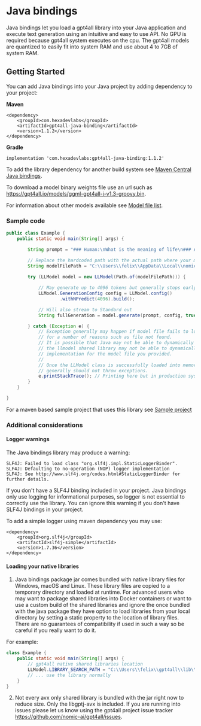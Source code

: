 # Java bindings

Java bindings let you load a gpt4all library into your Java application and execute text 
generation using an intuitive and easy to use API. No GPU is required because gpt4all system executes on the cpu.
The gpt4all models are quantized to easily fit into system RAM and use about 4 to 7GB of system RAM.

## Getting Started
You can add Java bindings into your Java project by adding dependency to your project:

**Maven**
```
<dependency>
    <groupId>com.hexadevlabs</groupId>
    <artifactId>gpt4all-java-binding</artifactId>
    <version>1.1.2</version>
</dependency>
```
**Gradle**
```
implementation 'com.hexadevlabs:gpt4all-java-binding:1.1.2'
```

To add the library dependency for another build system see [Maven Central Java bindings](https://central.sonatype.com/artifact/com.hexadevlabs/gpt4all-java-binding/).

To download a model binary weights file use an url such as https://gpt4all.io/models/ggml-gpt4all-j-v1.3-groovy.bin. 

For information about other models available see [Model file list](https://github.com/nomic-ai/gpt4all/tree/main/gpt4all-chat#manual-download-of-models).

### Sample code
```java
public class Example {
    public static void main(String[] args) {

        String prompt = "### Human:\nWhat is the meaning of life\n### Assistant:";

        // Replace the hardcoded path with the actual path where your model file resides
        String modelFilePath = "C:\\Users\\felix\\AppData\\Local\\nomic.ai\\GPT4All\\ggml-gpt4all-j-v1.3-groovy.bin";
        
        try (LLModel model = new LLModel(Path.of(modelFilePath))) {

            // May generate up to 4096 tokens but generally stops early
            LLModel.GenerationConfig config = LLModel.config()
                    .withNPredict(4096).build();

            // Will also stream to Standard out
            String fullGeneration = model.generate(prompt, config, true);

        } catch (Exception e) {
            // Exception generally may happen if model file fails to load 
            // for a number of reasons such as file not found. 
            // It is possible that Java may not be able to dynamically load the native shared library or 
            // the llmodel shared library may not be able to dynamically load the backend 
            // implementation for the model file you provided.
            // 
            // Once the LLModel class is successfully loaded into memory the text generation calls 
            // generally should not throw exceptions.
            e.printStackTrace(); // Printing here but in production system you may want to take some action.
        }
    }

}
```

For a maven based sample project that uses this library see [Sample project](https://github.com/felix-zaslavskiy/gpt4all-java-bindings-sample)

### Additional considerations
#### Logger warnings
The Java bindings library may produce a warning:
```
SLF4J: Failed to load class "org.slf4j.impl.StaticLoggerBinder".
SLF4J: Defaulting to no-operation (NOP) logger implementation
SLF4J: See http://www.slf4j.org/codes.html#StaticLoggerBinder for further details.
```
If you don't have a SLF4J binding included in your project. Java bindings only use logging for informational 
purposes, so logger is not essential to correctly use the library. You can ignore this warning if you don't have SLF4J bindings
in your project.

To add a simple logger using maven dependency you may use:
```
<dependency>
    <groupId>org.slf4j</groupId>
    <artifactId>slf4j-simple</artifactId>
    <version>1.7.36</version>
</dependency>
```

#### Loading your native libraries
1. Java bindings package jar comes bundled with native library files for Windows, macOS and Linux. These library files are 
copied to a temporary directory and loaded at runtime. For advanced users who may want to package shared libraries into Docker containers 
or want to use a custom build of the shared libraries and ignore the once bundled with the java package they have option 
to load libraries from your local directory by setting a static property to the location of library files.
There are no guarantees of compatibility if used in such a way so be careful if you really want to do it.

For example:
```java
class Example {
    public static void main(String[] args) {
        // gpt4all native shared libraries location
        LLModel.LIBRARY_SEARCH_PATH = "C:\\Users\\felix\\gpt4all\\lib\\"; 
        // ... use the library normally
    }
}
```
2. Not every avx only shared library is bundled with the jar right now to reduce size. Only the libgptj-avx is included.
If you are running into issues please let us know using the gpt4all project issue tracker https://github.com/nomic-ai/gpt4all/issues.

